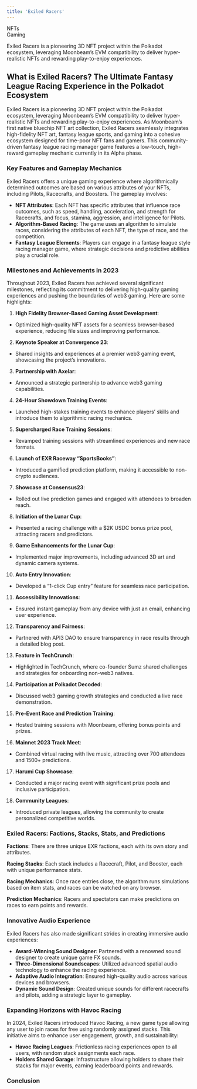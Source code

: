 ```yaml
---
title: 'Exiled Racers'
---
```

NFTs  
 Gaming  

Exiled Racers is a pioneering 3D NFT project within the Polkadot ecosystem, leveraging Moonbeam’s EVM compatibility to deliver hyper-realistic NFTs and rewarding play-to-enjoy experiences.

What is Exiled Racers? The Ultimate Fantasy League Racing Experience in the Polkadot Ecosystem
----------------------------------------------------------------------------------------------

Exiled Racers is a pioneering 3D NFT project within the Polkadot ecosystem, leveraging Moonbeam’s EVM compatibility to deliver hyper-realistic NFTs and rewarding play-to-enjoy experiences. As Moonbeam’s first native bluechip NFT art collection, Exiled Racers seamlessly integrates high-fidelity NFT art, fantasy league sports, and gaming into a cohesive ecosystem designed for time-poor NFT fans and gamers. This community-driven fantasy league racing manager game features a low-touch, high-reward gameplay mechanic currently in its Alpha phase.

### Key Features and Gameplay Mechanics

Exiled Racers offers a unique gaming experience where algorithmically determined outcomes are based on various attributes of your NFTs, including Pilots, Racecrafts, and Boosters. The gameplay involves:

- **NFT Attributes**: Each NFT has specific attributes that influence race outcomes, such as speed, handling, acceleration, and strength for Racecrafts, and focus, stamina, aggression, and intelligence for Pilots.
- **Algorithm-Based Racing**: The game uses an algorithm to simulate races, considering the attributes of each NFT, the type of race, and the competition.
- **Fantasy League Elements**: Players can engage in a fantasy league style racing manager game, where strategic decisions and predictive abilities play a crucial role.

### Milestones and Achievements in 2023

Throughout 2023, Exiled Racers has achieved several significant milestones, reflecting its commitment to delivering high-quality gaming experiences and pushing the boundaries of web3 gaming. Here are some highlights:

1. **High Fidelity Browser-Based Gaming Asset Development**:
  
  
  - Optimized high-quality NFT assets for a seamless browser-based experience, reducing file sizes and improving performance.
2. **Keynote Speaker at Convergence 23**:
  
  
  - Shared insights and experiences at a premier web3 gaming event, showcasing the project’s innovations.
3. **Partnership with Axelar**:
  
  
  - Announced a strategic partnership to advance web3 gaming capabilities.
4. **24-Hour Showdown Training Events**:
  
  
  - Launched high-stakes training events to enhance players’ skills and introduce them to algorithmic racing mechanics.
5. **Supercharged Race Training Sessions**:
  
  
  - Revamped training sessions with streamlined experiences and new race formats.
6. **Launch of EXR Raceway “SportsBooks”**:
  
  
  - Introduced a gamified prediction platform, making it accessible to non-crypto audiences.
7. **Showcase at Consensus23**:
  
  
  - Rolled out live prediction games and engaged with attendees to broaden reach.
8. **Initiation of the Lunar Cup**:
  
  
  - Presented a racing challenge with a $2K USDC bonus prize pool, attracting racers and predictors.
9. **Game Enhancements for the Lunar Cup**:
  
  
  - Implemented major improvements, including advanced 3D art and dynamic camera systems.
10. **Auto Entry Innovation**:
  
  
  - Developed a “1-click Cup entry” feature for seamless race participation.
11. **Accessibility Innovations**:
  
  
  - Ensured instant gameplay from any device with just an email, enhancing user experience.
12. **Transparency and Fairness**:
  
  
  - Partnered with API3 DAO to ensure transparency in race results through a detailed blog post.
13. **Feature in TechCrunch**:
  
  
  - Highlighted in TechCrunch, where co-founder Sumz shared challenges and strategies for onboarding non-web3 natives.
14. **Participation at Polkadot Decoded**:
  
  
  - Discussed web3 gaming growth strategies and conducted a live race demonstration.
15. **Pre-Event Race and Prediction Training**:
  
  
  - Hosted training sessions with Moonbeam, offering bonus points and prizes.
16. **Mainnet 2023 Track Meet**:
  
  
  - Combined virtual racing with live music, attracting over 700 attendees and 1500+ predictions.
17. **Harumi Cup Showcase**:
  
  
  - Conducted a major racing event with significant prize pools and inclusive participation.
18. **Community Leagues**:
  
  
  - Introduced private leagues, allowing the community to create personalized competitive worlds.

### Exiled Racers: Factions, Stacks, Stats, and Predictions

**Factions**: There are three unique EXR factions, each with its own story and attributes.

**Racing Stacks**: Each stack includes a Racecraft, Pilot, and Booster, each with unique performance stats.

**Racing Mechanics**: Once race entries close, the algorithm runs simulations based on item stats, and races can be watched on any browser.

**Prediction Mechanics**: Racers and spectators can make predictions on races to earn points and rewards.

### Innovative Audio Experience

Exiled Racers has also made significant strides in creating immersive audio experiences:

- **Award-Winning Sound Designer**: Partnered with a renowned sound designer to create unique game FX sounds.
- **Three-Dimensional Soundscapes**: Utilized advanced spatial audio technology to enhance the racing experience.
- **Adaptive Audio Integration**: Ensured high-quality audio across various devices and browsers.
- **Dynamic Sound Design**: Created unique sounds for different racecrafts and pilots, adding a strategic layer to gameplay.

### Expanding Horizons with Havoc Racing

In 2024, Exiled Racers introduced Havoc Racing, a new game type allowing any user to join races for free using randomly assigned stacks. This initiative aims to enhance user engagement, growth, and sustainability:

- **Havoc Racing Leagues**: Frictionless racing experiences open to all users, with random stack assignments each race.
- **Holders Shared Garage**: Infrastructure allowing holders to share their stacks for major events, earning leaderboard points and rewards.

### Conclusion
